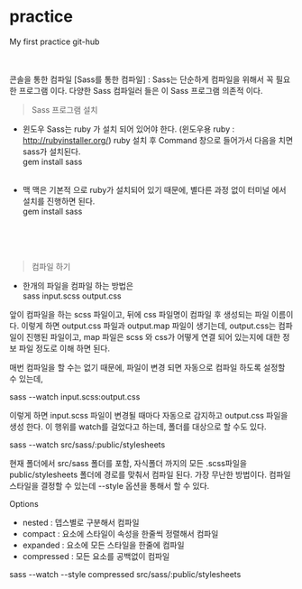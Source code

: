 # practice
My first practice git-hub
<br><br><br>

콘솔을 통한 컴파일
[Sass를 통한 컴파일]
: Sass는 단순하게 컴파일을 위해서 꼭 필요한 프로그램 이다. 다양한 Sass 컴파일러 들은 이 Sass 프로그램 의존적 이다.

> Sass 프로그램 설치

- 윈도우
Sass는 ruby 가 설치 되어 있어야 한다. (윈도우용 ruby : http://rubyinstaller.org/)
ruby 설치 후 Command 창으로 들어가서 다음을 치면 sass가 설치된다.<br>
    gem install sass
<br><br>

- 맥
맥은 기본적 으로 ruby가 설치되어 있기 때문에, 별다른 과정 없이 터미널 에서 설치를 진행하면 된다.<br>
    gem install sass
<br><br>

<br><br>
> 컴파일 하기

- 한개의 파일을 컴파일 하는 방법은<br>
    sass input.scss output.css

앞이 컴파일을 하는 scss 파일이고, 뒤에 css 파일명이 컴파일 후 생성되는 파일 이름이다.
이렇게 하면 output.css 파일과 output.map 파일이 생기는데, output.css는 컴파일이 진행된 파일이고, map 파일은 scss 와 css가 어떻게 연결 되어 있는지에 대한 정보 파일 정도로 이해 하면 된다.



매번 컴파일을 할 수는 없기 때문에, 파일이 변경 되면 자동으로 컴파일 하도록 설정할 수 있는데,

sass --watch input.scss:output.css

이렇게 하면 input.scss 파일이 변경될 때마다 자동으로 감지하고 output.css 파일을 생성 한다.
이 행위를 watch를 걸었다고 하는데, 폴더를 대상으로 할 수도 있다.

sass --watch src/sass/:public/stylesheets

현재 폴더에서 src/sass 폴더를 포함, 자식폴더 까지의 모든 .scss파일을 public/stylesheets 폴더에 경로를 맞춰서 컴파일 된다.
가장 무난한 방법이다.
컴파일 스타일을 결정할 수 있는데 --style 옵션을 통해서 할 수 있다.

Options
- nested : 뎁스별로 구분해서 컴파일
- compact : 요소에 스타일이 속성을 한줄씩 정렬해서 컴파일
- expanded : 요소에 모든 스타일을 한줄에 컴파일
- compressed : 모든 요소를 공백없이 컴파일

sass --watch --style compressed src/sass/:public/stylesheets
